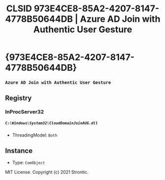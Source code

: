﻿---
title: "CLSID 973E4CE8-85A2-4207-8147-4778B50644DB | Azure AD Join with Authentic User Gesture"
excerpt: What is COM-Object CLSID 973E4CE8-85A2-4207-8147-4778B50644DB?
---

# {973E4CE8-85A2-4207-8147-4778B50644DB}

### `Azure AD Join with Authentic User Gesture`

## Registry


### InProcServer32

##### `C:\Windows\System32\CloudDomainJoinAUG.dll`
* ThreadingModel: `Both`

## Instance

* Type: `ComObject`

MIT License. Copyright (c) 2021 Strontic.



